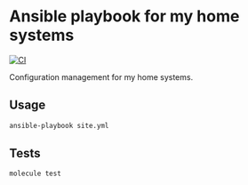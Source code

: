 # Ansible playbook for my home systems

[![CI](https://github.com/JoeNyland/ansible/actions/workflows/ci.yml/badge.svg)](https://github.com/JoeNyland/ansible/actions/workflows/ci.yml)

Configuration management for my home systems.

## Usage

```bash
ansible-playbook site.yml
```

## Tests

```
molecule test
```

